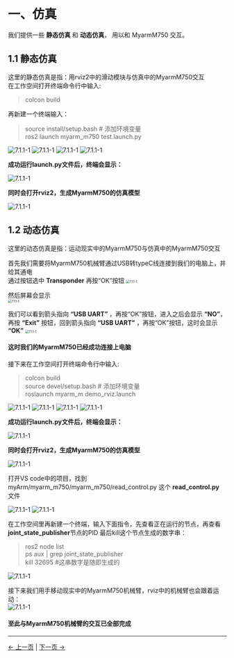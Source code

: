 # 一、仿真

我们提供一些 **静态仿真** 和 **动态仿真**， 用以和 MyarmM750 交互。  

## 1.1 静态仿真
这里的静态仿真是指：用rviz2中的滑动模块与仿真中的MyarmM750交互  
在工作空间打开终端命令行中输入: 
> colcon build  

再新建一个终端输入：   
> source install/setup.bash # 添加环境变量  
> ros2 launch myarm_m750 test.launch.py  

<img src="../../../resources/4-FunctionsAndApplications/6-SDKDevelopment/5.3 -DevelopmentAndUseBasedOnROS2/1_download/colcon.jpg" alt="7.1.1-1" style="zoom:100%;" />   

<img src="../../../resources/4-FunctionsAndApplications/6-SDKDevelopment/5.3 -DevelopmentAndUseBasedOnROS2/1_download/colcon2.jpg" alt="7.1.1-1" style="zoom:100%;" />   
<img src="../../../resources/4-FunctionsAndApplications/6-SDKDevelopment/5.3 -DevelopmentAndUseBasedOnROS2/1_download/colcon1.jpg" alt="7.1.1-1" style="zoom:100%;" />   
<img src="../../../resources/4-FunctionsAndApplications/6-SDKDevelopment/5.3 -DevelopmentAndUseBasedOnROS2/1_download/ROS2launch.jpg" alt="7.1.1-1" style="zoom:100%;" />   


**成功运行launch.py文件后，终端会显示：**

<img src="../../../resources/4-FunctionsAndApplications/6-SDKDevelopment/5.3 -DevelopmentAndUseBasedOnROS2/1_download/launch.py.jpg" alt="7.1.1-1" style="zoom:100%;" />    

**同时会打开rviz2，生成MyarmM750的仿真模型**

<img src="../../../resources/4-FunctionsAndApplications/6-SDKDevelopment/5.2 -DevelopmentAndUseBasedOnROS1/2_download1/launch4.jpg" alt="7.1.1-1" style="zoom:100%;" />  


## 1.2 动态仿真
这里的动态仿真是指：运动现实中的MyarmM750与仿真中的MyarmM750交互  

首先我们需要将MyarmM750机械臂通过USB转typeC线连接到我们的电脑上，并给其通电  
通过按钮选中 **Transponder** 再按“OK”按钮
<img src="../../../resources/4-FunctionsAndApplications/6-SDKDevelopment/5.2 -DevelopmentAndUseBasedOnROS1/2_download1/Myarm1.jpg" alt="7.1.1-1" style="zoom:50%;" />  

然后屏幕会显示  
<img src="../../../resources/4-FunctionsAndApplications/6-SDKDevelopment/5.2 -DevelopmentAndUseBasedOnROS1/2_download1/Myarm2.jpg" alt="7.1.1-1" style="zoom:50%;" />  

我们可以看到箭头指向 **“USB UART”** ，再按“OK”按钮，进入之后会显示 **“NO”**，再按 **“Exit”** 按钮，回到箭头指向 **“USB UART”** ，再按“OK”按钮，这时会显示 **“OK”**
<img src="../../../resources/4-FunctionsAndApplications/6-SDKDevelopment/5.2 -DevelopmentAndUseBasedOnROS1/2_download1/Myarm3.jpg" alt="7.1.1-1" style="zoom:50%;" />  

#### 这时我们的MyarmM750已经成功连接上电脑


接下来在工作空间打开终端命令行中输入: 
> colcon build   
> source devel/setup.bash # 添加环境变量  
> roslaunch myarm_m demo_rviz.launch  


<img src="../../../resources/4-FunctionsAndApplications/6-SDKDevelopment/5.3 -DevelopmentAndUseBasedOnROS2/1_download/colcon.jpg" alt="7.1.1-1" style="zoom:100%;" />   

<img src="../../../resources/4-FunctionsAndApplications/6-SDKDevelopment/5.3 -DevelopmentAndUseBasedOnROS2/1_download/colcon2.jpg" alt="7.1.1-1" style="zoom:100%;" />   
<img src="../../../resources/4-FunctionsAndApplications/6-SDKDevelopment/5.3 -DevelopmentAndUseBasedOnROS2/1_download/colcon1.jpg" alt="7.1.1-1" style="zoom:100%;" />   
<img src="../../../resources/4-FunctionsAndApplications/6-SDKDevelopment/5.3 -DevelopmentAndUseBasedOnROS2/1_download/ROS2launch.jpg" alt="7.1.1-1" style="zoom:100%;" />   


**成功运行launch.py文件后，终端会显示：**

<img src="../../../resources/4-FunctionsAndApplications/6-SDKDevelopment/5.3 -DevelopmentAndUseBasedOnROS2/1_download/launch.py.jpg" alt="7.1.1-1" style="zoom:100%;" />    

**同时会打开rviz2，生成MyarmM750的仿真模型**

<img src="../../../resources/4-FunctionsAndApplications/6-SDKDevelopment/5.2 -DevelopmentAndUseBasedOnROS1/2_download1/launch5.jpg" alt="7.1.1-1" style="zoom:100%;" />  


打开VS code中的项目，找到  myArm/myarm_m750/myarm_m750/read_control.py 这个 **read_control.py** 文件   

<img src="../../../resources/4-FunctionsAndApplications/6-SDKDevelopment/5.3 -DevelopmentAndUseBasedOnROS2/1_download/runpy2.jpg" alt="7.1.1-1" style="zoom:100%;" /> 


<img src="../../../resources/4-FunctionsAndApplications/6-SDKDevelopment/5.2 -DevelopmentAndUseBasedOnROS1/2_download1/runpython2.jpg" alt="7.1.1-1" style="zoom:100%;" />  
 

在工作空间里再新建一个终端，输入下面指令，先查看正在运行的节点，再查看**joint_state_publisher**节点的PID 最后kill这个节点生成的数字串： 
> ros2 node list  
> ps aux | grep joint_state_publisher   
>  kill 32695  #这串数字是随即生成的  

<img src="../../../resources/4-FunctionsAndApplications/6-SDKDevelopment/5.3 -DevelopmentAndUseBasedOnROS2/1_download/ros2kill1.jpg" alt="7.1.1-1" style="zoom:100%;" />    



接下来我们用手移动现实中的MyarmM750机械臂，rviz中的机械臂也会跟着运动：      
<img src="../../../resources/4-FunctionsAndApplications/6-SDKDevelopment/5.2 -DevelopmentAndUseBasedOnROS1/2_download1/launch6.jpg" alt="7.1.1-1" style="zoom:100%;" />    

#### 至此与MyarmM750机械臂的交互已全部完成




---

[← 上一页](1_download.md) | [下一页 →](3_ROScode.md)

